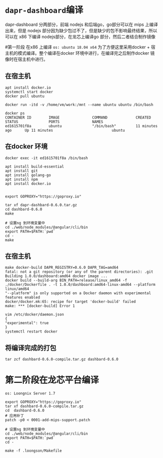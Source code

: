 # `dapr-dashboard`编译
dapr-dashboard 分两部分，前端 nodejs 和后端go，go部分可以在 mips 上编译出来，但是 nodejs 部分因为缺少包过不了，但是缺少的包不影响最终结果，所以可以在 x86 下编译 nodejs部分，在龙芯上编译go 部分，然后二者结合制作镜像

#第一阶段 在x86 上编译
`os: ubuntu 18.04 x64`
为了方便这里采用docker + 宿主机的模式编译。整个编译在docker 环境中进行，在编译完之后制作docker 镜像时在宿主机中进行。

## 在宿主机
```
apt install docker.io
systemctl start docker
docker pull ubuntu

docker run -itd -v /home/vm/work:/mnt --name ubuntu ubuntu /bin/bash

docker ps
CONTAINER ID        IMAGE               COMMAND             CREATED             STATUS              PORTS               NAMES
ed1615701f8a        ubuntu              "/bin/bash"         11 minutes ago      Up 11 minutes                           ubuntu
```
## 在docker 环境
```
docker exec -it ed1615701f8a /bin/bash

apt install build-essential
apt install git
apt install golang-go
apt install npm
apt install docker.io


export GOPROXY="https://goproxy.io"

tar xf dapr-dashbard-0.6.0.tar.gz
cd dashbard-0.6.0
make

# 设置ng 到环境变量中
cd ./web/node_modules/@angular/cli/bin
export PATH=$PATH:`pwd`
cd -
make
```

## 在宿主机
```
make docker-build DAPR_REGISTRY=0.6.0 DAPR_TAG=amd64
fatal: not a git repository (or any of the parent directories): .git
Building 1.0.0/dashboard:amd64 docker image ...
docker build --build-arg BIN_PATH=release/linux_amd64 -f ./docker/Dockerfile . -t 1.0.0/dashboard:amd64-linux-amd64 --platform linux/amd64
"--platform" is only supported on a Docker daemon with experimental features enabled
docker/docker.mk:65: recipe for target 'docker-build' failed
make: *** [docker-build] Error 1

vim /etc/docker/daemon.json
{
"experimental": true
}
systemctl restart docker
```

## 将编译完成的打包
```
tar zcf dashbard-0.6.0-compile.tar.gz dashbard-0.6.0
```


# 第二阶段在龙芯平台编译
`os: Loongnix Server 1.7`

```
export GOPROXY="https://goproxy.io"
tar xf dashbard-0.6.0-compile.tar.gz 
cd  dashbard-0.6.0
# 应用补丁
patch -p0 < 0001-add-mips-support.patch

# 设置ng 到环境变量中
cd ./web/node_modules/@angular/cli/bin
export PATH=$PATH:`pwd`
cd -

make -f .loongson/Makefile
```

